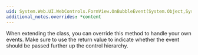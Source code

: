 ```yaml
---
uid: System.Web.UI.WebControls.FormView.OnBubbleEvent(System.Object,System.EventArgs)
additional_notes.overrides: *content
---
```


<p>When extending the <xref href="System.Web.UI.WebControls.FormView"></xref> class, you can override this method to handle your own events. Make sure to use the return value to indicate whether the event should be passed further up the control hierarchy.</p>


